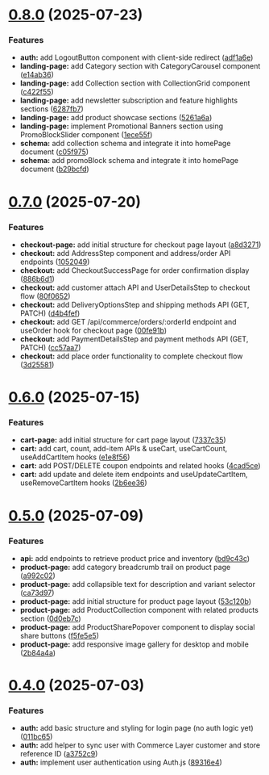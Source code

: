 # [0.8.0](https://github.com/nilotpaldhar/storekeeper/compare/v0.7.0...v0.8.0) (2025-07-23)


### Features

* **auth:** add LogoutButton component with client-side redirect ([adf1a6e](https://github.com/nilotpaldhar/storekeeper/commit/adf1a6ef920bc976f1df51c13e3fd99adf27f823))
* **landing-page:** add Category section with CategoryCarousel component ([e14ab36](https://github.com/nilotpaldhar/storekeeper/commit/e14ab36711546fbd516f4e07cfb672675af0ff83))
* **landing-page:** add Collection section with CollectionGrid component ([c422f55](https://github.com/nilotpaldhar/storekeeper/commit/c422f55e38494b84c0665d251df22d78ff774342))
* **landing-page:** add newsletter subscription and feature highlights sections ([6287fb7](https://github.com/nilotpaldhar/storekeeper/commit/6287fb71435540592090b212afca38133be529ca))
* **landing-page:** add product showcase sections ([5261a6a](https://github.com/nilotpaldhar/storekeeper/commit/5261a6a519b2f2c96ed1946ec4db74a08e0aee15))
* **landing-page:** implement Promotional Banners section using PromoBlockSlider component ([1ece55f](https://github.com/nilotpaldhar/storekeeper/commit/1ece55f26a8c299779841186c103a8569472608b))
* **schema:** add collection schema and integrate it into homePage document ([c05f975](https://github.com/nilotpaldhar/storekeeper/commit/c05f975a952a79c5c04f47e9aa04d78be4a16d4d))
* **schema:** add promoBlock schema and integrate it into homePage document ([b29bcfd](https://github.com/nilotpaldhar/storekeeper/commit/b29bcfd3cad2c2a4ef5b342d58d6c305b3de16f6))



# [0.7.0](https://github.com/nilotpaldhar/storekeeper/compare/v0.6.0...v0.7.0) (2025-07-20)


### Features

* **checkout-page:** add initial structure for checkout page layout ([a8d3271](https://github.com/nilotpaldhar/storekeeper/commit/a8d32711c3652a6fe46a422e27f7d656e1bd37c0))
* **checkout:** add AddressStep component and address/order API endpoints ([1052049](https://github.com/nilotpaldhar/storekeeper/commit/1052049fec4c9a5c9d604ac4f021f25b7cde7ce4))
* **checkout:** add CheckoutSuccessPage for order confirmation display ([886b6d1](https://github.com/nilotpaldhar/storekeeper/commit/886b6d1384162d51808da8583e18361db229648c))
* **checkout:** add customer attach API and UserDetailsStep to checkout flow ([80f0652](https://github.com/nilotpaldhar/storekeeper/commit/80f06524306992fe0162a3b01ff4b5efcb60fefa))
* **checkout:** add DeliveryOptionsStep and shipping methods API (GET, PATCH) ([d4b4fef](https://github.com/nilotpaldhar/storekeeper/commit/d4b4fef030bd9b8a475c0da6036868a5194d7a53))
* **checkout:** add GET /api/commerce/orders/:orderId endpoint and useOrder hook for checkout page ([00fe91b](https://github.com/nilotpaldhar/storekeeper/commit/00fe91b6065c17a583e0de2f92b6fff32f898a95))
* **checkout:** add PaymentDetailsStep and payment methods API (GET, PATCH) ([cc57aa7](https://github.com/nilotpaldhar/storekeeper/commit/cc57aa78f98820a7a3ab05c712527c9d41ae04fe))
* **checkout:** add place order functionality to complete checkout flow ([3d25581](https://github.com/nilotpaldhar/storekeeper/commit/3d255817615b8c4bf410246edba448149576ea8c))



# [0.6.0](https://github.com/nilotpaldhar/storekeeper/compare/v0.5.0...v0.6.0) (2025-07-15)


### Features

* **cart-page:** add initial structure for cart page layout ([7337c35](https://github.com/nilotpaldhar/storekeeper/commit/7337c3543b408d01504e837aa9f57c0682338644))
* **cart:** add cart, count, add-item APIs & useCart, useCartCount, useAddCartItem hooks ([e1e8f56](https://github.com/nilotpaldhar/storekeeper/commit/e1e8f560464a978d4a9d355867227f89b66c36bc))
* **cart:** add POST/DELETE coupon endpoints and related hooks ([4cad5ce](https://github.com/nilotpaldhar/storekeeper/commit/4cad5cec804563f501f09214910d2c3bdb870016))
* **cart:** add update and delete item endpoints and useUpdateCartItem, useRemoveCartItem hooks ([2b6ee36](https://github.com/nilotpaldhar/storekeeper/commit/2b6ee36113dc0f453f1060a393e660fac1864f05))



# [0.5.0](https://github.com/nilotpaldhar/storekeeper/compare/v0.4.0...v0.5.0) (2025-07-09)


### Features

* **api:** add endpoints to retrieve product price and inventory ([bd9c43c](https://github.com/nilotpaldhar/storekeeper/commit/bd9c43c36a3431f1688daddf16dcfa4295565cd7))
* **product-page:** add category breadcrumb trail on product page ([a992c02](https://github.com/nilotpaldhar/storekeeper/commit/a992c02330b57a276da8984135cd622f36c4d975))
* **product-page:** add collapsible text for description and variant selector ([ca73d97](https://github.com/nilotpaldhar/storekeeper/commit/ca73d97d6a33b1524c29c548c15c09fab2b4cdae))
* **product-page:** add initial structure for product page layout ([53c120b](https://github.com/nilotpaldhar/storekeeper/commit/53c120bec0dc75601fc9ea4cb04b61ef0c019210))
* **product-page:** add ProductCollection component with related products section ([0d0eb7c](https://github.com/nilotpaldhar/storekeeper/commit/0d0eb7c460c10b9939aa4b13ea3b6b41b4a9883d))
* **product-page:** add ProductSharePopover component to display social share buttons ([f5fe5e5](https://github.com/nilotpaldhar/storekeeper/commit/f5fe5e53575ef9ae402aa70c06b5a6b1e808ec17))
* **product-page:** add responsive image gallery for desktop and mobile ([2b84a4a](https://github.com/nilotpaldhar/storekeeper/commit/2b84a4ac32872cf0bc8d0e7d72610aacaec4ba5e))



# [0.4.0](https://github.com/nilotpaldhar/storekeeper/compare/v0.3.0...v0.4.0) (2025-07-03)


### Features

* **auth:** add basic structure and styling for login page (no auth logic yet) ([011bc65](https://github.com/nilotpaldhar/storekeeper/commit/011bc65bd15ef7b6962fae3d4bed1a7d3eba7289))
* **auth:** add helper to sync user with Commerce Layer customer and store reference ID ([a3752c9](https://github.com/nilotpaldhar/storekeeper/commit/a3752c95c9c5d0a981941e5aa8b848b00ddab947))
* **auth:** implement user authentication using Auth.js ([89316e4](https://github.com/nilotpaldhar/storekeeper/commit/89316e47559878b76418fcd8fb75bb84b4211d0e))



